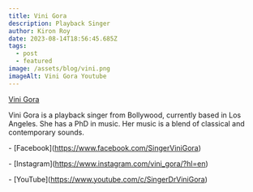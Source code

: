 ```yaml
---
title: Vini Gora
description: Playback Singer
author: Kiron Roy
date: 2023-08-14T18:56:45.685Z
tags:
  - post
  - featured
image: /assets/blog/vini.png
imageAlt: Vini Gora Youtube
---
```

<!--StartFragment-->

<!--StartFragment-->

[Vini Gora](https://vinigora.netlify.app/)

<!--EndFragment-->

<!--StartFragment-->

Vini Gora is a playback singer from Bollywood, currently based in Los Angeles. She has a PhD in music. Her music is a blend of classical and contemporary sounds.

<!--EndFragment-->

\- \[Facebook](https://www.facebook.com/SingerViniGora)

\- \[Instagram](https://www.instagram.com/vini_gora/?hl=en)

\- \[YouTube](https://www.youtube.com/c/SingerDrViniGora)

<!--EndFragment-->